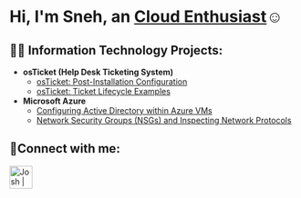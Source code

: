 <h1>Hi, I'm Sneh, an <a href="https://www.linkedin.com/in/snehpatel04/">Cloud Enthusiast</a>☺</h1>

<h2>👨‍💻 Information Technology Projects:</h2>

- <b>osTicket (Help Desk Ticketing System)</b>
  - [osTicket: Post-Installation Configuration](https://github.com/SnehPatel734/Ticketing-Prereqs)
  - [osTicket: Ticket Lifecycle Examples](https://github.com/SnehPatel734/TicketLifecycle)
- <b>Microsoft Azure</b>
  - [Configuring Active Directory within Azure VMs](https://github.com/SnehPatel734/ActiveDirectory)
  - [Network Security Groups (NSGs) and Inspecting Network Protocols](https://github.com/SnehPatel734/AzureNetworkProtocols)

<h2>🤳Connect with me:</h2>

[<img align="left" alt="Josh | LinkedIn" width="40px" src="https://user-images.githubusercontent.com/66852907/216614096-93fb838d-c66a-46cb-a7f9-0f0a87ed1b7d.png" />][linkedin]



[linkedin]: https://www.linkedin.com/in/snehpatel04
